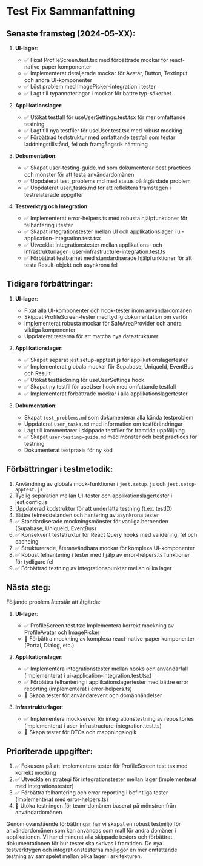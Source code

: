 # Test Fix Sammanfattning

## Senaste framsteg (2024-05-XX):

1. **UI-lager**:
   - ✅ Fixat ProfileScreen.test.tsx med förbättrade mockar för react-native-paper komponenter
   - ✅ Implementerat detaljerade mockar för Avatar, Button, TextInput och andra UI-komponenter
   - ✅ Löst problem med ImagePicker-integration i tester
   - ✅ Lagt till typannoteringar i mockar för bättre typ-säkerhet

2. **Applikationslager**:
   - ✅ Utökat testfall för useUserSettings.test.tsx för mer omfattande testning
   - ✅ Lagt till nya testfiler för useUser.test.tsx med robust mocking
   - ✅ Förbättrad teststruktur med omfattande testfall som testar laddningstillstånd, fel och framgångsrik hämtning

3. **Dokumentation**:
   - ✅ Skapat user-testing-guide.md som dokumenterar best practices och mönster för att testa användardomänen
   - ✅ Uppdaterat test_problems.md med status på åtgärdade problem
   - ✅ Uppdaterat user_tasks.md för att reflektera framstegen i testrelaterade uppgifter

4. **Testverktyg och Integration**:
   - ✅ Implementerat error-helpers.ts med robusta hjälpfunktioner för felhantering i tester
   - ✅ Skapat integrationstester mellan UI och applikationslager i ui-application-integration.test.tsx
   - ✅ Utvecklat integrationstester mellan applikations- och infrastrukturlager i user-infrastructure-integration.test.ts
   - ✅ Förbättrat testbarhet med standardiserade hjälpfunktioner för att testa Result-objekt och asynkrona fel

## Tidigare förbättringar:

1. **UI-lager**:
   - Fixat alla UI-komponenter och hook-tester inom användardomänen
   - Skippat ProfileScreen-tester med tydlig dokumentation om varför
   - Implementerat robusta mockar för SafeAreaProvider och andra viktiga komponenter
   - Uppdaterat testerna för att matcha nya datastrukturer

2. **Applikationslager**:
   - ✅ Skapat separat jest.setup-apptest.js för applikationslagertester
   - ✅ Implementerat globala mockar för Supabase, UniqueId, EventBus och Result
   - ✅ Utökat testtäckning för useUserSettings hook
   - ✅ Skapat ny testfil för useUser hook med omfattande testfall
   - ✅ Implementerat förbättrade mockar i alla applikationslagertester

3. **Dokumentation**:
   - Skapat `test_problems.md` som dokumenterar alla kända testproblem
   - Uppdaterat `user_tasks.md` med information om testförändringar
   - Lagt till kommentarer i skippade testfiler för framtida uppföljning
   - ✅ Skapat `user-testing-guide.md` med mönster och best practices för testning
   - Dokumenterat testpraxis för ny kod

## Förbättringar i testmetodik:

1. Användning av globala mock-funktioner i `jest.setup.js` och `jest.setup-apptest.js`
2. Tydlig separation mellan UI-tester och applikationslagertester i jest.config.js
3. Uppdaterad kodstruktur för att underlätta testning (t.ex. testID)
4. Bättre felmeddelanden och hantering av asynkrona tester
5. ✅ Standardiserade mockningsmönster för vanliga beroenden (Supabase, UniqueId, EventBus)
6. ✅ Konsekvent teststruktur för React Query hooks med validering, fel och cacheing
7. ✅ Strukturerade, återanvändbara mockar för komplexa UI-komponenter
8. ✅ Robust felhantering i tester med hjälp av error-helpers.ts funktioner för tydligare fel
9. ✅ Förbättrad testning av integrationspunkter mellan olika lager

## Nästa steg:

Följande problem återstår att åtgärda:

1. **UI-lager**:
   - ✅ ProfileScreen.test.tsx: Implementera korrekt mockning av ProfileAvatar och ImagePicker
   - 🚧 Förbättra mockning av komplexa react-native-paper komponenter (Portal, Dialog, etc.)

2. **Applikationslager**:
   - ✅ Implementera integrationstester mellan hooks och användarfall (implementerat i ui-application-integration.test.tsx)
   - ✅ Förbättra felhantering i applikationslagertester med bättre error reporting (implementerat i error-helpers.ts)
   - 🚧 Skapa tester för användarevent och domänhändelser

3. **Infrastrukturlager**:
   - ✅ Implementera mockserver för integrationstestning av repositories (implementerat i user-infrastructure-integration.test.ts)
   - 🚧 Skapa tester för DTOs och mappningslogik

## Prioriterade uppgifter:

1. ✅ Fokusera på att implementera tester för ProfileScreen.test.tsx med korrekt mocking
2. ✅ Utveckla en strategi för integrationstester mellan lager (implementerat med integrationstester)
3. ✅ Förbättra felhantering och error reporting i befintliga tester (implementerat med error-helpers.ts)
4. 🚧 Utöka testningen för team-domänen baserat på mönstren från användardomänen

Genom ovanstående förbättringar har vi skapat en robust testmiljö för användardomänen som kan användas som mall för andra domäner i applikationen. Vi har eliminerat alla skippade testers och förbättrat dokumentationen för hur tester ska skrivas i framtiden. De nya testverktygen och integrationstesterna möjliggör en mer omfattande testning av samspelet mellan olika lager i arkitekturen. 